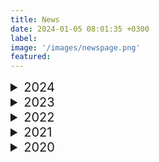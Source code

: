 ```yaml
---
title: News
date: 2024-01-05 08:01:35 +0300
label: 
image: '/images/newspage.png'
featured:
---
```


<details>
  <summary style="font-size: 20px;">2024</summary>
  
  > February 2024-We published “SLIDE: Significant Latent factor Interaction Discovery and Exploration across biological domains” in Nature Methods.
</details>

<details>
  <summary style="font-size: 20px;">2023</summary>
  
  > December 2023-We published “From bench to bedside via bytes: multi-omic immunoprofiling and integration using machine learning and network approaches” in Human Vaccines and Immunotherapeutics.
  
  > December 2023-We contributed to “PRMT blockade induces defective DNA replication stress response and synergizes with PARP inhibition”, which was published in Cell Reports Medicine.
  
  > November 2023-We contributed to “SARS-CoV2 mRNA vaccines induce greater complement activation and decreased viremia and Nef antibodies in men with HIV-1”,which was published in The Journal of Infectious Diseases.
  
  > October 2023-Jishnu gave an invited talk at BMES 2023 on, "Elucidating humoral profiles associated with Schistosomiasis pathogenesis using interpretable machine learning".
  
  > October 2023-Jishnu gave an invited talk at BMES 2023 on, "Significant latent factor interaction discovery and exploration across biological domains".
  
  > August 2023-We published “Cell Type-Specific Biomarkers of Systemic Sclerosis Disease Severity Capture Cell-Intrinsic and Cell-Extrinsic Circuits” in Arthritis & Rheumatology.
  
  > August 2023-We contributed to “Stability and heterogeneity in the antimicrobiota reactivity of human milk-derived immunoglobulin A”, which got published in the Journal of Experimental Medicine.
  
  > July 2023-We contributed to “The gut protist Tritrichomonas arnold restrains virus-mediated loss of oral tolerance by modulating dietary antigen-presenting dendritic cells”, which got published in Immunity.
  
  > June 2023-We published“Antibodies targeting conserved non-canonical antigens and endemic coronaviruses associate with favorable outcomes in severe COVID-19" in Cell Reports.
  
  > May 2023-Jishnu gave an invited talk at FASEB Autoimmunity 2023 on , "Multi-dimensional integration of protein interactomes with genomic and molecular data discover distinct RA endotypes".
  
  > March 2023-Jishnu gave an invited talk at Cold Spring Harbor Laboratory Network Biology Meeting 2023 on "Uncovering immunomodulatory molecular phenotypes in infectious disease using networks".
  
  > April 2023-Jishnu gave an invited talk at Cold Spring Harbor Laboratory Systems Immunology Meeting 2023 on "Multi-dimensional integration of protein interactomes with genomic and molecular data discovers distinct RA endotypes".
  
  > April 2023-We contributed to “Antibodies against the Ebola virus soluble glycoprotein are associated with long-term vaccine-mediated protection of non-human primates”, which got published in the Cell Reports.
  
  > February 2023-We contributed to “High-dimensional proteomics identifies organ injury patterns associated with outcomes in human trauma”, which got published in the The Journal of Trauma and Acute Care Surgery.
</details>

<details>
  <summary style="font-size: 20px;">2022</summary>
  
  > October 2022-Jishnu is a Co-I at Systemic Sclerosis Center for Research and Translation which provides machine learning and network systems expertise to investigators working on SSc, SSc-ILD and SSc-PAH.
  
  > October 2022-Jishnu is a Co-I on the U01 Grant funded to characterize cell-intrinsic and cell-extrinsic signaling circuits in ocular disorders.
  
  > September 2022-Jishnu gave an invited talk at the Banff-CST Joint Transplant and Pathology Summit titled “Machine learning in clinical decision making in transplant biology”.
  
  > August 2022-We published A supervised take on dimensionality reduction via hybrid subset selection in Patterns.
  
  > August 2022-Jishnu gave a talk at International Workshop on Scleroderma 2022 in Boston.
  
  > July 2022-Jishnu was invited to give a talk at ISMB 2022 on the topic “A network-based approach to identify expression modules underlying rejection in pediatric liver transplantation”.
  
  > July 2022-Scleroderma CDMRO Award was given to Jishnu (role: Co-I).
  
  > July 2022-The Philadelphia Enquirer covered our very recent publication on COVID-19.
  
  > July 2022-Our work got covered in Pittsburgh's Action 4 News "4 Your Health: Studying COVID-19 antibody patterns".
  
  > July 2022-Jishnu becomes a co-Director for the Systems Immunology Core (funded by NIAMS P50) which will perform machine learning and network systems analyses on multi-modal datasets in the context of SSc.
  
  > June 2022-Our paper Multi-Omic Admission-Based Prognostic Biomarkers Identified by Machine Learning Algorithms Predict Patient Recovery and 30>Day Survival in Trauma Patients got accepted in Metabolites
  
  > June 2022-Our paper High Dimensional Multi-omics Reveals Unique Characteristics of Early Plasma Administration in Polytrauma Patients with TBI got accepted in Annals of Surgery
  
  > June 2022-We published Antibodies targeting conserved non-canonical antigens and endemic coronaviruses associated with favorable outcomes in severe COVID-19 in Cell Press.
  
  > May 2022-We found out that our NIAID Flu Systems Vaccinology R01 (Role: MPI, other PIs: Alcorn, Singh, Zimmerman) will be funded.
  
  > May 2022-We participated in a Pitt
</details>

<details>
  <summary style="font-size: 20px;">2021</summary>
  
  > September 2021-A NIAID R01 we participated in (Role: co-I, PIs: Rinaldo and Mailliard) looking at COVID-19 vaccine responses in HIV individuals was funded.
  
  > September 2021-We received a 5-year NHGRI U01 1U01HG012041-01 (Role: MPI, Other PIs: Singh, Sahni)- Link on NIH Reporter.
  
  > August 2021-We received a 5-year NIAID New Innovator DP2 Award 1DP2AI164325-01 (Role: PI)- Link on NIH Reporter.
  
  > June 2021-An NIDDK dkNET New Investigator Pilot Program in Bioinformatics grant that we participated in has been funded (Role: co-I, PI: Joglekar).
  
  > June 2021-We contributed to Mechanisms of impaired lung development and ciliation in Mannosidase-1-alpha-2 (Man1a2) mutants in Frontiers in Physiology.
  
  > April 2021-Jishnu gave a talk at the 2021 Cold Spring Harbor Systems Immunology Meeting.
  
  > April 2021-A Department of Defense Idea Development Award grant that we participated in has been funded (Role: co-I, PI: Lafyatis).
  
  > March 2021-Jishnu gave a talk at the 2021 Cold Spring Harbor Networks Meeting.
</details>

<details>
  <summary style="font-size: 20px;">2020</summary>
  
  > October 2020-We published Mining for humoral correlates of HIV control and latent reservoir size in PLoS pathogens.
  
  > September 2020-We contributed to Extracellular Matrix Injury of Kidney Allografts in Antibody-Mediated Rejection: A Proteomics Study, which was published in the Journal of the American Society of Nephrology.
  
  > August 2020-We are now supported by a Collaborative Research Agreement with the University of Brussels Center for Research In Immunology (Role: PI)!
  
  > July 2020-We contributed to Glucosylation by the Legionella effector SetA promotes the nuclear localization of the transcription factor TFEB, which was published in Science.
  
  > July 2020-We published Mapping functional humoral correlates of protection against malaria challenge following RTS, S/AS01 vaccination in Science Translational Medicine.
  
  > June 2020-We received a pilot Covid-19 grant from the UPMC-ITTC (Role: PI)!
  
  > May 2020-We contributed to Co-immunization of DNA and Protein in the Same Anatomical Sites Induces Superior Protective Immune Responses against SHIV Challenge, which was published in Cell Reports.
  
  > March 2020-We contributed to Latency reversal agents modulate HIV antigen processing and presentation to CD8 T cells, which was published in PLoS pathogens.
  
  > March 2020-We contributed to Epigenetic basis for monocyte dysfunction in patients with severe alcoholic hepatitis, which was published in the Journal of Hepatology.
  
  > February 2020-We published Antibody Fc Glycosylation Discriminates Between Latent and Active Tuberculosis in The Journal of Infectious Diseases.
  
  > January 2020-The Das Systems Immunology Lab is now supported by Center for Systems Immunology Startup Funds!
  
  > January 2020-The lab is now open! We look forward to exciting science in the future!
</details>

